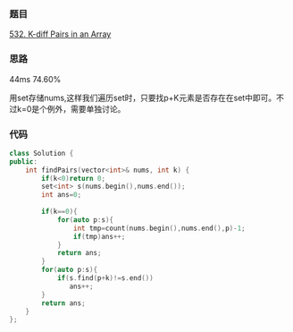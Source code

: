 ### 题目
[532. K-diff Pairs in an Array]()
### 思路
44ms 74.60%

用set存储nums,这样我们遍历set时，只要找p+K元素是否存在在set中即可。不过k=0是个例外，需要单独讨论。
### 代码
```c++
class Solution {
public:
    int findPairs(vector<int>& nums, int k) {
        if(k<0)return 0;
        set<int> s(nums.begin(),nums.end());
        int ans=0;
        
        if(k==0){
            for(auto p:s){
                int tmp=count(nums.begin(),nums.end(),p)-1;
                if(tmp)ans++;
            }
            return ans;
        }
        for(auto p:s){
            if(s.find(p+k)!=s.end())
               ans++;
        }
        return ans;
    }
};
```
